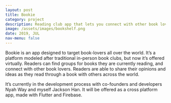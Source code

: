 ```yaml
---
layout: post
title: Bookie
category: project
description: Reading club app that lets you connect with other book lovers 
image: /assets/images/bookshelf.png
date: 2019, JUL
nav-menu: false
---
```


Bookie is an app designed to target book-lovers all over the world. It’s a platform modeled after traditional in-person book clubs, but now it’s offered virtually. Readers can find groups for books they are currently reading, and connect with other book lovers. Readers are able to share their opinions and ideas as they read through a book with others across the world.

It’s currently in the development process with co-founders and developers Nyah Way and myself Jackson Han. It will be offered as a cross platform app, made with Flutter and Firebase.